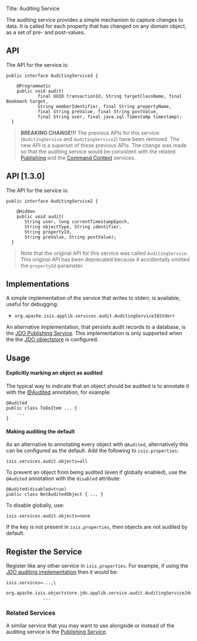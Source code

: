 Title: Auditing Service

The auditing service provides a simple mechanism to capture changes to data.  It is called for each property that has changed on any domain object, as a set of pre- and post-values.

## API

The API for the service is:

    public interface AuditingService3 {
    
        @Programmatic
        public void audit(
                final UUID transactionId, String targetClassName, final Bookmark target, 
                String memberIdentifier, final String propertyName, 
                final String preValue, final String postValue, 
                final String user, final java.sql.Timestamp timestamp);
      }

> **BREAKING CHANGE!!!** The previous APIs for this service (`AuditingService` and `AuditingService2`) have been removed.  The new API is a superset of these previous APIs.  The change was made so that the auditing service would be consistent with the related [Publishing](./publishing-service.html) and the [Command Context](./command-context.html) services.

## API [1.3.0]

The API for the service is:

    public interface AuditingService2 {
    
        @Hidden
        public void audit(
           String user, long currentTimestampEpoch, 
           String objectType, String identifier, 
           String propertyId, 
           String preValue, String postValue);
      }

> Note that the original API for this service was called `AuditingService`.  This original API has been deprecated because it accidentally omitted the `propertyId` parameter.

## Implementations

A simple implementation of the service that writes to stderr, is available, useful for debugging:

* `org.apache.isis.applib.services.audit.AuditingService3$Stderr`

An alternative implementation, that persists audit records to a database, is the [JDO Publishing Service](../../components/objectstores/jdo/services/publishing-service-jdo.html).   This implementation is only supported when the the [JDO objectstore](../../components/objectstores/jdo/about.html) is configured.

## Usage

#### Explicitly marking an object as audited

The typical way to indicate that an object should be audited is to annotate it with the [@Audited](../recognized-annotations/Audited.html) annotation, for example:

    @Audited
    public class ToDoItem ... {
        ... 
    }

#### Making auditing the default

As an alternative to annotating every object with `@Audited`, alternatively this can be configured as the default.  Add the following to `isis.properties`:

    isis.services.audit.objects=all 

To prevent an object from being audited (even if globally enabled), use the `@Audited` annotation with the `disabled` attribute:

    @Audited(disabled=true)
    public class NotAuditedObject { ... }

To disable globally, use:    
    
    isis.services.audit.objects=none

If the key is not present in `isis.properties`, then objects are not audited by default.


## Register the Service

Register like any other service in `isis.properties`.  For example, if using the [JDO auditing implementation](../../components/objectstores/jdo/services/auditing-service-jdo.html) then it would be:

    isis.services=...,\
                  org.apache.isis.objectstore.jdo.applib.service.audit.AuditingServiceJdo,\
                  ...


### Related Services

A similar service that you may want to use alongside or instead of the auditing service is the [Publishing Service](publishing-service.html).
